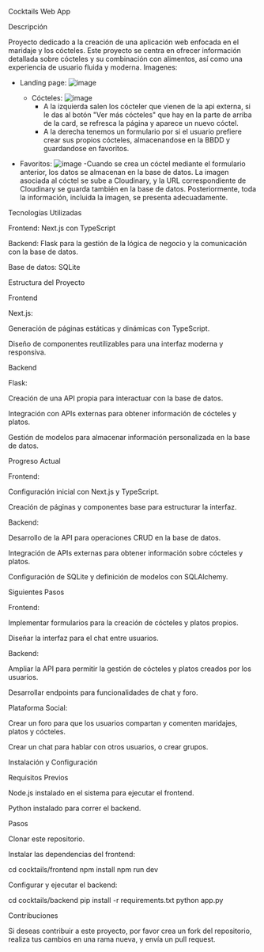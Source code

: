 Cocktails Web App

Descripción

Proyecto dedicado a la creación de una aplicación web enfocada en el maridaje y los cócteles. Este proyecto se centra en ofrecer información detallada sobre cócteles y su combinación con alimentos, así como una experiencia de usuario fluida y moderna.
Imagenes:
- Landing page:
  ![image](https://github.com/user-attachments/assets/aaf2af40-ff5e-4c1d-aa4e-adb76a6cf5a1)

  - Cócteles: 
    ![image](https://github.com/user-attachments/assets/908b0faa-1ee3-41b3-a162-42079d07cae1)
    - A la izquierda salen los cócteler que vienen de la api externa, si le das al botón "Ver más cócteles" que hay en la parte de arriba de la card, se refresca la página y aparece un nuevo cóctel.
    - A la derecha tenemos un formulario por si el usuario prefiere crear sus propios cócteles, almacenandose en la BBDD y guardandose en favoritos.

- Favoritos:
    ![image](https://github.com/user-attachments/assets/756552d1-f6f7-4f24-bacf-1ba15e578402)
      -Cuando se crea un cóctel mediante el formulario anterior, los datos se almacenan en la base de datos. La imagen asociada al cóctel se sube a Cloudinary, y la URL correspondiente de Cloudinary se guarda             también en la base de datos. Posteriormente, toda la información, incluida la imagen, se presenta adecuadamente.


    

Tecnologías Utilizadas

Frontend: Next.js con TypeScript

Backend: Flask para la gestión de la lógica de negocio y la comunicación con la base de datos.

Base de datos: SQLite

Estructura del Proyecto

Frontend

Next.js:

Generación de páginas estáticas y dinámicas con TypeScript.

Diseño de componentes reutilizables para una interfaz moderna y responsiva.

Backend

Flask:

Creación de una API propia para interactuar con la base de datos.

Integración con APIs externas para obtener información de cócteles y platos.

Gestión de modelos para almacenar información personalizada en la base de datos.

Progreso Actual

Frontend:

Configuración inicial con Next.js y TypeScript.

Creación de páginas y componentes base para estructurar la interfaz.

Backend:

Desarrollo de la API para operaciones CRUD en la base de datos.

Integración de APIs externas para obtener información sobre cócteles y platos.

Configuración de SQLite y definición de modelos con SQLAlchemy.

Siguientes Pasos

Frontend:

Implementar formularios para la creación de cócteles y platos propios.

Diseñar la interfaz para el chat entre usuarios.

Backend:

Ampliar la API para permitir la gestión de cócteles y platos creados por los usuarios.

Desarrollar endpoints para funcionalidades de chat y foro.

Plataforma Social:

Crear un foro para que los usuarios compartan y comenten maridajes, platos y cócteles.

Crear un chat para hablar con otros usuarios, o crear grupos.

Instalación y Configuración

Requisitos Previos

Node.js instalado en el sistema para ejecutar el frontend.

Python instalado para correr el backend.

Pasos

Clonar este repositorio.

Instalar las dependencias del frontend:

cd cocktails/frontend
npm install
npm run dev

Configurar y ejecutar el backend:

cd cocktails/backend
pip install -r requirements.txt
python app.py

Contribuciones

Si deseas contribuir a este proyecto, por favor crea un fork del repositorio, realiza tus cambios en una rama nueva, y envía un pull request.


